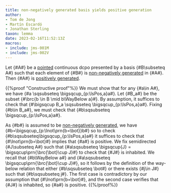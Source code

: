 ```yaml
---
title: non-negatively generated basis yields positive generation
author: 
- Tom de Jong
- Martín Escardó
- Jonathan Sterling
taxon: lemma
date: 2023-02-16T11:52:13Z
macros:
- include: jms-001M
- include: jms-002V
---
```


Let {#A#} be a [pointed](jms-001S) continuous dcpo presented by a basis {#B\subseteq A#} such that each element of {#B#} is [non-negatively generated](jms-002J) in {#A#}. Then {#A#} is [positively generated](jms-0023).

{{%proof "Constructive proof"%}}
We must show that for any {#a\in A#}, we have {#a \sqsubseteq \bigsqcup_{p:\IsPos\,a}a#}. Let {#B_a#} be the subset {#\brc{b \in B \mid b\WayBelow a}#}. By assumption, it suffices to check that {#\bigsqcup B_a \sqsubseteq \bigsqcup_{p:\IsPos\,a}a#}. Fixing {#b\in B_a#}, we must check that {#b\sqsubseteq \bigsqcup_{p:\IsPos\,a}a#}. 

As {#b#} is assumed to be [non-negatively generated](jms-002J), we have {#b=\bigsqcup_{p:\lnot\prn{b=\bot}}b#} so to check {#b\sqsubseteq\bigsqcup_{p:\IsPos\,a}a#} it suffices to check that {#\lnot\prn{b=\bot}#} implies that {#a#} is positive. We fix semidirected {#J\subseteq A#} such that {#a\sqsubseteq \bigsqcup{J} = \bigsqcup\prn{\brc{\bot}\cup J}#} to check that {#J#} is inhabited. We recall that {#b\WayBelow a#} and {#a\sqsubseteq \bigsqcup\prn{\brc{\bot}\cup J}#}, so it follows by the definition of the way-below relation that either {#b\sqsubseteq \bot#} or there exists {#j\in J#} such that {#b\sqsubseteq j#}. The first case is contradictory by our assumption that {#\lnot\prn{b=\bot}#}, and the second case verifies that {#J#} is inhabited, so {#a#} is positive.
{{%/proof%}}
